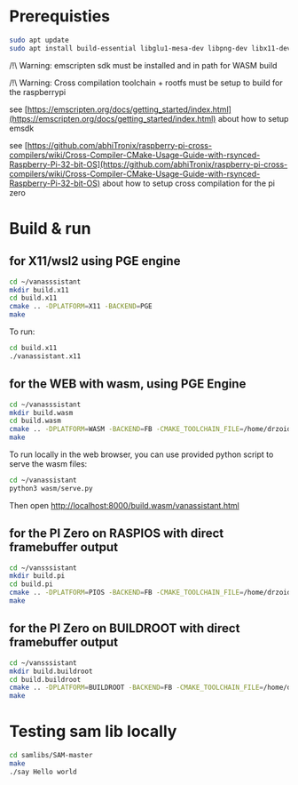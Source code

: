 # Prerequisties

```bash
sudo apt update
sudo apt install build-essential libglu1-mesa-dev libpng-dev libx11-dev libpng-dev
```

/!\ Warning: emscripten sdk must be installed and in path for WASM build 

/!\ Warning: Cross compilation toolchain + rootfs must be setup to build for the raspberrypi

see [https://emscripten.org/docs/getting_started/index.html](https://emscripten.org/docs/getting_started/index.html) about how to setup emsdk

see [https://github.com/abhiTronix/raspberry-pi-cross-compilers/wiki/Cross-Compiler-CMake-Usage-Guide-with-rsynced-Raspberry-Pi-32-bit-OS](https://github.com/abhiTronix/raspberry-pi-cross-compilers/wiki/Cross-Compiler-CMake-Usage-Guide-with-rsynced-Raspberry-Pi-32-bit-OS) about how to setup cross compilation for the pi zero

# Build & run

## for X11/wsl2 using PGE engine

 ```bash
cd ~/vanasssistant
mkdir build.x11
cd build.x11
cmake .. -DPLATFORM=X11 -BACKEND=PGE
make
```

To run:

```bash
cd build.x11
./vanassistant.x11
```

## for the WEB with wasm, using PGE Engine

```bash
cd ~/vanasssistant
mkdir build.wasm
cd build.wasm
cmake .. -DPLATFORM=WASM -BACKEND=FB -CMAKE_TOOLCHAIN_FILE=/home/drzoid/cmake/toolchains/emscripten.cmake
make 
```

To run locally in the web browser, you can use provided python script to serve the wasm files:

```bash
cd ~/vanassistant
python3 wasm/serve.py
```

Then open [http://localhost:8000/build.wasm/vanassistant.html](http://localhost:8000/build.wasm/vanassistant.html)

## for the PI Zero on RASPIOS with direct framebuffer output

```bash
cd ~/vansssistant
mkdir build.pi
cd build.pi
cmake .. -DPLATFORM=PIOS -BACKEND=FB -CMAKE_TOOLCHAIN_FILE=/home/drzoid/cmake/toolchains/crosspigcc.cmake
make
```

## for the PI Zero on BUILDROOT with direct framebuffer output

```bash
cd ~/vansssistant
mkdir build.buildroot
cd build.buildroot
cmake .. -DPLATFORM=BUILDROOT -BACKEND=FB -CMAKE_TOOLCHAIN_FILE=/home/drzoid/rpi-zero-minimal-buildroot/build_workdir/host/share/buildroot/toolchainfile.cmake
make
```

# Testing sam lib locally

```bash
cd samlibs/SAM-master
make
./say Hello world
```